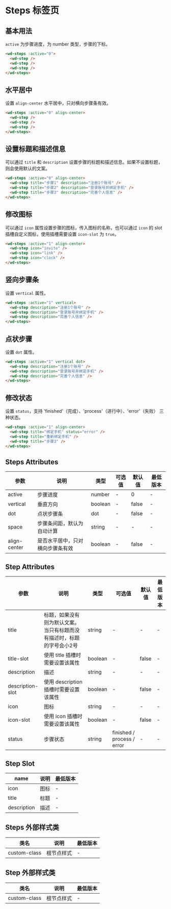 <frame/>

#  Steps 标签页


## 基本用法

`active` 为步骤进度，为 number 类型，步骤的下标。

```html
<wd-steps :active="0">
  <wd-step />
  <wd-step />
  <wd-step />
</wd-steps>
```

## 水平居中

设置 `align-center` 水平居中，只对横向步骤条有效。

```html
<wd-steps :active="0" align-center>
  <wd-step />
  <wd-step />
  <wd-step />
</wd-steps>
```

## 设置标题和描述信息

可以通过 `title` 和 `description` 设置步骤的标题和描述信息。如果不设置标题，则会使用默认的文案。

```html
<wd-steps :active="0" align-center>
  <wd-step title="步骤1" description="注册1个账号" />
  <wd-step title="步骤2" description="登录账号并绑定手机" />
  <wd-step title="步骤3" description="完善个人信息" />
</wd-steps>
```

## 修改图标

可以通过 `icon` 属性设置步骤的图标，传入图标的名称，也可以通过 `icon` 的 slot 插槽自定义图标，使用插槽需要设置 `icon-slot` 为 `true`。

```html
<wd-steps :active="1" align-center>
  <wd-step icon="invite" />
  <wd-step icon="link" />
  <wd-step icon="clock" />
</wd-steps>
```

## 竖向步骤条

设置 `vertical` 属性。

```html
<wd-steps :active="1" vertical>
  <wd-step description="注册1个账号" />
  <wd-step description="登录账号并绑定手机" />
  <wd-step description="完善个人信息" />
</wd-steps>
```

## 点状步骤

设置 `dot` 属性。

```html
<wd-steps :active="1" vertical dot>
  <wd-step description="注册1个账号" />
  <wd-step description="登录账号并绑定手机" />
  <wd-step description="完善个人信息" />
</wd-steps>
```

## 修改状态

设置 `status`，支持 'finished'（完成）、'process'（进行中）、'error'（失败） 三种状态。

```html
<wd-steps :active="1" align-center>
  <wd-step title="绑定手机" status="error" />
  <wd-step title="重新绑定手机" />
  <wd-step title="步骤3" />
</wd-steps>
```

## Steps Attributes

| 参数 | 说明 | 类型 | 可选值 | 默认值 | 最低版本 |
|-----|------|-----|-------|-------|--------|
| active | 步骤进度 | number | - | 0 | - |
| vertical | 垂直方向 | boolean | - | false | - |
| dot | 点状步骤条 | dot | - | false | - |
| space | 步骤条间距，默认为自动计算 | string | - | - | - |
| align-center | 是否水平居中，只对横向步骤条有效 | boolean | - | false | - |

## Step Attributes

| 参数 | 说明 | 类型 | 可选值 | 默认值 | 最低版本 |
|-----|------|-----|-------|-------|--------|
| title | 标题，如果没有则为默认文案。当只有标题而没有描述时，标题的字号会小2号 | string | - | - | - |
| title-slot | 使用 title 插槽时需要设置该属性 | boolean | - | false | - |
| description | 描述 | string | - | - | - |
| description-slot | 使用 description 插槽时需要设置该属性 | boolean | - | false | - |
| icon | 图标 | string | - | - | - |
| icon-slot | 使用 icon 插槽时需要设置该属性 | boolean | - | false | - |
| status | 步骤状态 | string | finished / process / error | - | - |

## Step Slot

| name | 说明 | 最低版本 |
|------|-----|---------|
| icon | 图标 | - |
| title | 标题 | - |
| description | 描述 | - |

## Steps 外部样式类

| 类名 | 说明 | 最低版本 |
|-----|-----|---------|
| custom-class | 根节点样式 | - |

## Step 外部样式类

| 类名 | 说明 | 最低版本 |
|-----|------|--------|
| custom-class | 根节点样式 | - |
